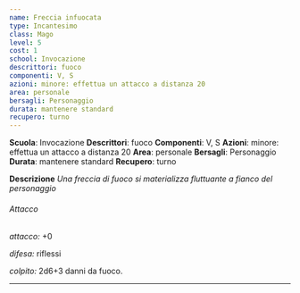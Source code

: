 ```yaml
---
name: Freccia infuocata
type: Incantesimo
class: Mago
level: 5
cost: 1
school: Invocazione
descrittori: fuoco
componenti: V, S
azioni: minore: effettua un attacco a distanza 20
area: personale
bersagli: Personaggio
durata: mantenere standard
recupero: turno
---
```

**Scuola**: Invocazione
**Descrittori**: fuoco
**Componenti**: V, S
**Azioni**: minore: effettua un attacco a distanza 20
**Area**: personale
**Bersagli**: Personaggio
**Durata**: mantenere standard
**Recupero**: turno

**Descrizione**
*Una freccia di fuoco si materializza fluttuante a fianco del personaggio*

###### Attacco

*attacco:* +0

*difesa:* riflessi

*colpito:* 2d6+3 danni da fuoco.

---